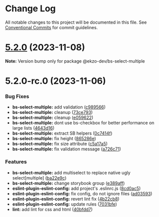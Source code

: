 # Change Log

All notable changes to this project will be documented in this file.
See [Conventional Commits](https://conventionalcommits.org) for commit guidelines.

# [5.2.0](https://github.com/ekzo-dev/aurelia-components/compare/@ekzo-dev/bs-select-multiple@5.2.0-rc.0...@ekzo-dev/bs-select-multiple@5.2.0) (2023-11-08)

**Note:** Version bump only for package @ekzo-dev/bs-select-multiple





# 5.2.0-rc.0 (2023-11-06)


### Bug Fixes

* **bs-select-multiple:** add validation ([c989566](https://github.com/ekzo-dev/aurelia-components/commit/c98956664583cc2ce848f3577faf63afe2a52e07))
* **bs-select-multiple:** cleanup ([73ce793](https://github.com/ekzo-dev/aurelia-components/commit/73ce793b0da66054d4d9c27cad3e167adbb03462))
* **bs-select-multiple:** cleanup ([e059622](https://github.com/ekzo-dev/aurelia-components/commit/e059622e9503896a71ea9b8c7dbf9143e04d33e4))
* **bs-select-multiple:** dont use bs-checkbox for better performance on large lists ([4643d16](https://github.com/ekzo-dev/aurelia-components/commit/4643d1677d3693856dd72a74fa1b78e1bf6dc930))
* **bs-select-multiple:** extract SB helpers ([0c7414f](https://github.com/ekzo-dev/aurelia-components/commit/0c7414f47047a756bc8bc054083f20cfae9f5e87))
* **bs-select-multiple:** fix height ([865286e](https://github.com/ekzo-dev/aurelia-components/commit/865286e879799de7be73e2e2fb6880792f37b0b9))
* **bs-select-multiple:** fix size attribute ([c5a17a5](https://github.com/ekzo-dev/aurelia-components/commit/c5a17a567d4b2d3c6808fa0e27265f3dc8bc0fa7))
* **bs-select-multiple:** fix validation message ([a726c71](https://github.com/ekzo-dev/aurelia-components/commit/a726c713f377849e3566d29c0bb2150cbf34663f))


### Features

* **bs-select-multiple:** add multiselect to replace native ugly select[multiple] ([ba22e9c](https://github.com/ekzo-dev/aurelia-components/commit/ba22e9c4a648afdd30c44c5424e320e01889cf42))
* **bs-select-multiple:** change storybook group ([e389aff](https://github.com/ekzo-dev/aurelia-components/commit/e389aff584a2fb1f58247d9136efabd57df3d7c5))
* **eslint-plugin-eslint-config:** add project's .eslinrc.js ([8cd0ac5](https://github.com/ekzo-dev/aurelia-components/commit/8cd0ac58a233f829d291399db22ca104111dcc16))
* **eslint-plugin-eslint-config:** fix config, do not ignore files ([ad03593](https://github.com/ekzo-dev/aurelia-components/commit/ad035930152d311279983e24fbbc048fc3dabfac))
* **eslint-plugin-eslint-config:** revert lint fix ([4b22cb8](https://github.com/ekzo-dev/aurelia-components/commit/4b22cb80c1e38a5e6bc13d05c804941830606823))
* **eslint-plugin-eslint-config:** update rules ([7031bfe](https://github.com/ekzo-dev/aurelia-components/commit/7031bfe1b1c5cab9ab283689b644b7758957e1ff))
* **lint:** add lint for css and html ([40bfdd7](https://github.com/ekzo-dev/aurelia-components/commit/40bfdd7122637e7e32659f1a9db233afb4bf3622))
